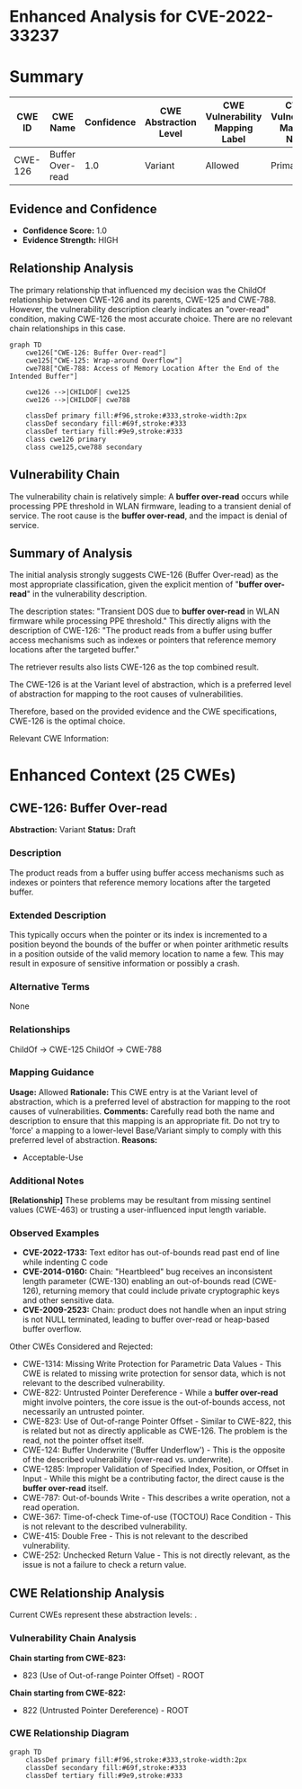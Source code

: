 # Enhanced Analysis for CVE-2022-33237

# Summary
| CWE ID | CWE Name | Confidence | CWE Abstraction Level | CWE Vulnerability Mapping Label | CWE-Vulnerability Mapping Notes |
|---|---|---|---|---|---|
| CWE-126 | Buffer Over-read | 1.0 | Variant | Allowed | Primary CWE |

## Evidence and Confidence

*   **Confidence Score:** 1.0
*   **Evidence Strength:** HIGH

## Relationship Analysis
The primary relationship that influenced my decision was the ChildOf relationship between CWE-126 and its parents, CWE-125 and CWE-788. However, the vulnerability description clearly indicates an "over-read" condition, making CWE-126 the most accurate choice. There are no relevant chain relationships in this case.

```mermaid
graph TD
    cwe126["CWE-126: Buffer Over-read"]
    cwe125["CWE-125: Wrap-around Overflow"]
    cwe788["CWE-788: Access of Memory Location After the End of the Intended Buffer"]

    cwe126 -->|CHILDOF| cwe125
    cwe126 -->|CHILDOF| cwe788

    classDef primary fill:#f96,stroke:#333,stroke-width:2px
    classDef secondary fill:#69f,stroke:#333
    classDef tertiary fill:#9e9,stroke:#333
    class cwe126 primary
    class cwe125,cwe788 secondary
```

## Vulnerability Chain
The vulnerability chain is relatively simple: A **buffer over-read** occurs while processing PPE threshold in WLAN firmware, leading to a transient denial of service. The root cause is the **buffer over-read**, and the impact is denial of service.

## Summary of Analysis
The initial analysis strongly suggests CWE-126 (Buffer Over-read) as the most appropriate classification, given the explicit mention of "**buffer over-read**" in the vulnerability description.

The description states: "Transient DOS due to **buffer over-read** in WLAN firmware while processing PPE threshold." This directly aligns with the description of CWE-126: "The product reads from a buffer using buffer access mechanisms such as indexes or pointers that reference memory locations after the targeted buffer."

The retriever results also lists CWE-126 as the top combined result.

The CWE-126 is at the Variant level of abstraction, which is a preferred level of abstraction for mapping to the root causes of vulnerabilities.

Therefore, based on the provided evidence and the CWE specifications, CWE-126 is the optimal choice.

Relevant CWE Information:

# Enhanced Context (25 CWEs)

## CWE-126: Buffer Over-read
**Abstraction:** Variant
**Status:** Draft

### Description
The product reads from a buffer using buffer access mechanisms such as indexes or pointers that reference memory locations after the targeted buffer.

### Extended Description
This typically occurs when the pointer or its index is incremented to a position beyond the bounds of the buffer or when pointer arithmetic results in a position outside of the valid memory location to name a few. This may result in exposure of sensitive information or possibly a crash.

### Alternative Terms
None

### Relationships
ChildOf -> CWE-125
ChildOf -> CWE-788

### Mapping Guidance
**Usage:** Allowed
**Rationale:** This CWE entry is at the Variant level of abstraction, which is a preferred level of abstraction for mapping to the root causes of vulnerabilities.
**Comments:** Carefully read both the name and description to ensure that this mapping is an appropriate fit. Do not try to 'force' a mapping to a lower-level Base/Variant simply to comply with this preferred level of abstraction.
**Reasons:**
- Acceptable-Use

### Additional Notes
**[Relationship]** These problems may be resultant from missing sentinel values (CWE-463) or trusting a user-influenced input length variable.

### Observed Examples
- **CVE-2022-1733:** Text editor has out-of-bounds read past end of line while indenting C code
- **CVE-2014-0160:** Chain: "Heartbleed" bug receives an inconsistent length parameter (CWE-130) enabling an out-of-bounds read (CWE-126), returning memory that could include private cryptographic keys and other sensitive data.
- **CVE-2009-2523:** Chain: product does not handle when an input string is not NULL terminated, leading to buffer over-read or heap-based buffer overflow.

Other CWEs Considered and Rejected:

*   CWE-1314: Missing Write Protection for Parametric Data Values - This CWE is related to missing write protection for sensor data, which is not relevant to the described vulnerability.
*   CWE-822: Untrusted Pointer Dereference - While a **buffer over-read** might involve pointers, the core issue is the out-of-bounds access, not necessarily an untrusted pointer.
*   CWE-823: Use of Out-of-range Pointer Offset - Similar to CWE-822, this is related but not as directly applicable as CWE-126. The problem is the read, not the pointer offset itself.
*   CWE-124: Buffer Underwrite ('Buffer Underflow') - This is the opposite of the described vulnerability (over-read vs. underwrite).
*   CWE-1285: Improper Validation of Specified Index, Position, or Offset in Input - While this might be a contributing factor, the direct cause is the **buffer over-read** itself.
*   CWE-787: Out-of-bounds Write - This describes a write operation, not a read operation.
*   CWE-367: Time-of-check Time-of-use (TOCTOU) Race Condition - This is not relevant to the described vulnerability.
*   CWE-415: Double Free - This is not relevant to the described vulnerability.
*   CWE-252: Unchecked Return Value - This is not directly relevant, as the issue is not a failure to check a return value.


## CWE Relationship Analysis

Current CWEs represent these abstraction levels: .


### Vulnerability Chain Analysis

**Chain starting from CWE-823:**
- 823 (Use of Out-of-range Pointer Offset) - ROOT


**Chain starting from CWE-822:**
- 822 (Untrusted Pointer Dereference) - ROOT



### CWE Relationship Diagram

```mermaid
graph TD
    classDef primary fill:#f96,stroke:#333,stroke-width:2px
    classDef secondary fill:#69f,stroke:#333
    classDef tertiary fill:#9e9,stroke:#333
```